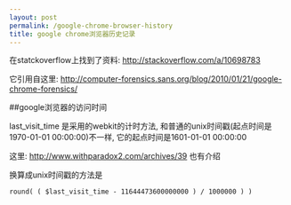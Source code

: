 ```yaml
---
layout: post
permalink: /google-chrome-browser-history
title: google chrome浏览器历史记录
---
```


在statckoverflow上找到了资料: http://stackoverflow.com/a/10698783

它引用自这里: http://computer-forensics.sans.org/blog/2010/01/21/google-chrome-forensics/

##google浏览器的访问时间

last_visit_time 是采用的webkit的计时方法, 和普通的unix时间戳(起点时间是1970-01-01 00:00:00)不一样, 它的起点时间是1601-01-01 00:00:00

这里: http://www.withparadox2.com/archives/39 也有介绍

换算成unix时间戳的方法是

    round( ( $last_visit_time - 11644473600000000 ) / 1000000 ) )
